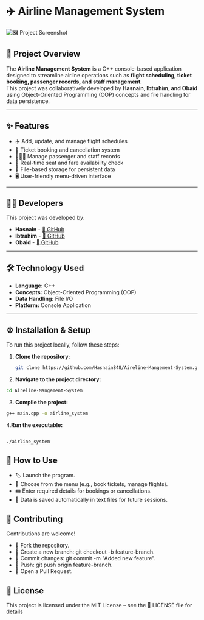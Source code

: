# ✈️ Airline Management System

![🖼️ Project Screenshot](https://via.placeholder.com/1000x300?text=Airline+Management+System)

## 📌 Project Overview
The **Airline Management System** is a C++ console-based application designed to streamline airline operations such as **flight scheduling, ticket booking, passenger records, and staff management**.  
This project was collaboratively developed by **Hasnain, Ibtrahim, and Obaid** using Object-Oriented Programming (OOP) concepts and file handling for data persistence.

---

## ✨ Features
- ✈️ Add, update, and manage flight schedules  
- 🎫 Ticket booking and cancellation system  
- 🧑‍🤝‍🧑 Manage passenger and staff records  
- 💺 Real-time seat and fare availability check  
- 📂 File-based storage for persistent data  
- 🖥️ User-friendly menu-driven interface  

---

## 👨‍💻 Developers
This project was developed by:
- **Hasnain** - [🐙 GitHub](https://github.com/Hasnain848)
- **Ibtrahim** - [🐙 GitHub](https://github.com/maybethemuhammadibrahim) 
- **Obaid** - [🐙 GitHub](https://github.com/Obaid03)

---

## 🛠️ Technology Used
- **Language:** C++  
- **Concepts:** Object-Oriented Programming (OOP)  
- **Data Handling:** File I/O  
- **Platform:** Console Application  

---

## ⚙️ Installation & Setup
To run this project locally, follow these steps:

1. **Clone the repository:**
   ```sh
   git clone https://github.com/Hasnain848/Aireline-Mangement-System.git
   ```
2. **Navigate to the project directory:**

```sh
cd Aireline-Mangement-System
```
3. **Compile the project:**

```sh
g++ main.cpp -o airline_system
```
4.**Run the executable:**

```sh

./airline_system
```
## 📖 How to Use
- 🏷️ Launch the program.
- 🛫 Choose from the menu (e.g., book tickets, manage flights).
- 🎟️ Enter required details for bookings or cancellations.
- 📂 Data is saved automatically in text files for future sessions.

## 🤝 Contributing
Contributions are welcome!
- 🍴 Fork the repository.
- 🌿 Create a new branch: git checkout -b feature-branch.
- 📝 Commit changes: git commit -m "Added new feature".
- 🚀 Push: git push origin feature-branch.
- 🔄 Open a Pull Request.

## 📜 License
This project is licensed under the MIT License – see the 📄 LICENSE file for details
